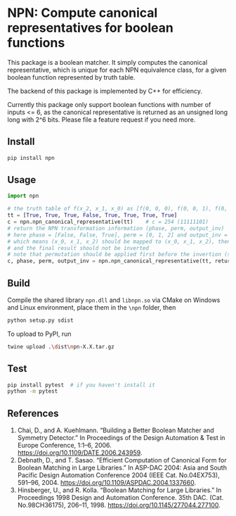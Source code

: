 # NPN: Compute canonical representatives for boolean functions

This package is a boolean matcher. It simply computes the canonical representative, which is unique for each NPN equivalence class, for a given boolean function represented by truth table.

The backend of this package is implemented by C++ for efficiency.

Currently this package only support boolean functions with number of inputs <= 6, as the canonical representative is returned as an unsigned long long with 2^6 bits. Please file a feature request if you need more.

## Install

```bash
pip install npn
```

## Usage

```python
import npn

# the truth table of f(x_2, x_1, x_0) as [f(0, 0, 0), f(0, 0, 1), f(0, 1, 0), f(0, 1, 1), ...]
tt = [True, True, True, False, True, True, True, True]
c = npn.npn_canonical_representative(tt)    # c = 254 (11111101)
# return the NPN transformation information (phase, perm, output_inv)
# here phase = [False, False, True], perm = [0, 1, 2] and output_inv = False
# which means (x_0, x_1, x_2) should be mapped to (x_0, x_1, x_2), then the third variable (x_2) should be inverted
# and the final result should not be inverted
# note that permutation should be applied first before the invertion (see Section 2.1 of [1])
c, phase, perm, output_inv = npn.npn_canonical_representative(tt, return_details=True)
```

## Build

Compile the shared library `npn.dll` and `libnpn.so` via CMake on Windows and Linux environment, place them in the `\npn` folder, then

```bash
python setup.py sdist
```

To upload to PyPI, run

```bash
twine upload .\dist\npn-X.X.tar.gz
```

## Test

```bash
pip install pytest  # if you haven't install it
python -m pytest
```

## References
1. Chai, D., and A. Kuehlmann. “Building a Better Boolean Matcher and Symmetry Detector.” In Proceedings of the Design Automation & Test in Europe Conference, 1:1–6, 2006. https://doi.org/10.1109/DATE.2006.243959.
2. Debnath, D., and T. Sasao. “Efficient Computation of Canonical Form for Boolean Matching in Large Libraries.” In ASP-DAC 2004: Asia and South Pacific Design Automation Conference 2004 (IEEE Cat. No.04EX753), 591–96, 2004. https://doi.org/10.1109/ASPDAC.2004.1337660.
3. Hinsberger, U., and R. Kolla. “Boolean Matching for Large Libraries.” In Proceedings 1998 Design and Automation Conference. 35th DAC. (Cat. No.98CH36175), 206–11, 1998. https://doi.org/10.1145/277044.277100.
